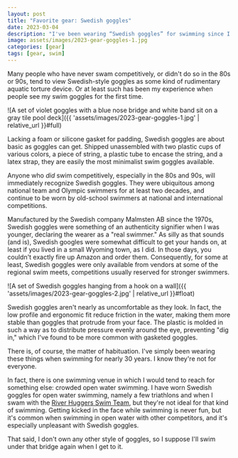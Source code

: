 ```yaml
---
layout: post
title: "Favorite gear: Swedish goggles"
date: 2023-03-04
description: "I've been wearing “Swedish goggles” for swimming since I was in middle school (many years ago). Most people who see them don't get it, which is fair. But they're a win for simplicity and minimalism."
image: assets/images/2023-gear-goggles-1.jpg
categories: [gear]
tags: [gear, swim]
---
```


Many people who have never swam competitively, or didn't do so in the 80s or 90s, tend to view Swedish-style goggles as some kind of rudimentary aquatic torture device. Or at least such has been my experience when people see my swim goggles for the first time.

![A set of violet goggles with a blue nose bridge and white band sit on a gray tile pool deck]({{ 'assets/images/2023-gear-goggles-1.jpg' | relative_url }}#full)

Lacking a foam or silicone gasket for padding, Swedish goggles are about basic as goggles can get. Shipped unassembled with two plastic cups of various colors, a piece of string, a plastic tube to encase the string, and a latex strap, they are easily the most minimalist swim goggles available.

Anyone who _did_ swim competitively, especially in the 80s and 90s, will immediately recognize Swedish goggles. They were ubiquitous among national team and Olympic swimmers for at least two decades, and continue to be worn by old-school swimmers at national and international competitions.

Manufactured by the Swedish company Malmsten AB since the 1970s, Swedish goggles were something of an authenticity signifier when I was younger, declaring the wearer as a "real swimmer." As silly as that sounds (and is), Swedish googles were somewhat difficult to get your hands on, at least if you lived in a small Wyoming town, as I did. In those days, you couldn't exactly fire up Amazon and order them. Consequently, for some at least, Swedish goggles were only available from vendors at some of the regional swim meets, competitions usually reserved for stronger swimmers.

![A set of Swedish goggles hanging from a hook on a wall]({{ 'assets/images/2023-gear-goggles-2.jpg' | relative_url }}#float)

Swedish goggles aren't nearly as uncomfortable as they look. In fact, the low profile and ergonomic fit reduce friction in the water, making them more stable than goggles that protrude from your face. The plastic is molded in such a way as to distribute pressure evenly around the eye, preventing "dig in," which I've found to be more common with gasketed goggles.

There is, of course, the matter of habituation. I've simply been wearing these things when swimming for nearly 30 years. I know they're not for everyone. 

In fact, there is one swimming venue in which I would tend to reach for something else: crowded open water swimming. I have worn Swedish goggles for open water swimming, namely a few triathlons and when I swam with the [River Huggers Swim Team](https://humanaccessproject.com/swimming/river_hugger_swim_team), but they're not ideal for that kind of swimming. Getting kicked in the face while swimming is never fun, but it's common when swimming in open water with other competitors, and it's especially unpleasant with Swedish goggles. 

That said, I don't own any other style of goggles, so I suppose I'll swim under that bridge again when I get to it.